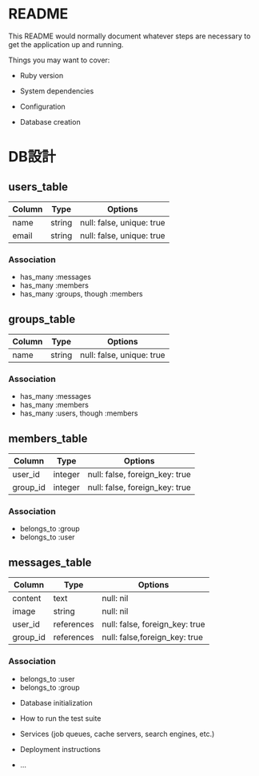 # README

This README would normally document whatever steps are necessary to get the
application up and running.

Things you may want to cover:

* Ruby version

* System dependencies

* Configuration

* Database creation

# DB設計
## users_table
|Column|Type|Options|
|------|----|-------|
|name|string|null: false, unique: true|
|email|string|null: false, unique: true|

### Association
- has_many :messages
- has_many :members
- has_many :groups, though :members

## groups_table
|Column|Type|Options|
|------|----|-------|
|name|string|null: false, unique: true|

### Association
- has_many :messages
- has_many :members
- has_many :users, though :members


## members_table

|Column|Type|Options|
|------|----|-------|
|user_id|integer|null: false, foreign_key: true|
|group_id|integer|null: false, foreign_key: true|

### Association
- belongs_to :group
- belongs_to :user


## messages_table
|Column|Type|Options|
|------|----|-------|
|content|text|null: nil|
|image|string|null: nil|
|user_id|references|null: false, foreign_key: true|
|group_id|references|null: false,foreign_key: true|

### Association
- belongs_to :user
- belongs_to :group

* Database initialization

* How to run the test suite

* Services (job queues, cache servers, search engines, etc.)

* Deployment instructions

* ...

